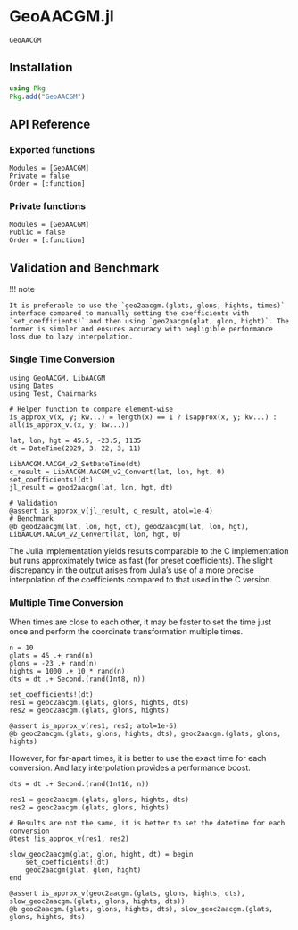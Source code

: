 # GeoAACGM.jl

```@docs
GeoAACGM
```

## Installation

```julia
using Pkg
Pkg.add("GeoAACGM")
```

## API Reference

### Exported functions

```@autodocs
Modules = [GeoAACGM]
Private = false
Order = [:function]
```

### Private functions

```@autodocs
Modules = [GeoAACGM]
Public = false
Order = [:function]
```


## Validation and Benchmark

!!! note

    It is preferable to use the `geo2aacgm.(glats, glons, hights, times)` interface compared to manually setting the coefficients with `set_coefficients!` and then using `geo2aacgm(glat, glon, hight)`. The former is simpler and ensures accuracy with negligible performance loss due to lazy interpolation.

### Single Time Conversion

```@example share
using GeoAACGM, LibAACGM
using Dates
using Test, Chairmarks

# Helper function to compare element-wise
is_approx_v(x, y; kw...) = length(x) == 1 ? isapprox(x, y; kw...) : all(is_approx_v.(x, y; kw...))

lat, lon, hgt = 45.5, -23.5, 1135
dt = DateTime(2029, 3, 22, 3, 11)

LibAACGM.AACGM_v2_SetDateTime(dt)
c_result = LibAACGM.AACGM_v2_Convert(lat, lon, hgt, 0)
set_coefficients!(dt)
jl_result = geod2aacgm(lat, lon, hgt, dt)

# Validation
@assert is_approx_v(jl_result, c_result, atol=1e-4)
# Benchmark
@b geod2aacgm(lat, lon, hgt, dt), geod2aacgm(lat, lon, hgt), LibAACGM.AACGM_v2_Convert(lat, lon, hgt, 0)
```

The Julia implementation yields results comparable to the C implementation but runs approximately twice as fast (for preset coefficients). 
The slight discrepancy in the output arises from Julia’s use of a more precise interpolation of the coefficients compared to that used in the C version.

### Multiple Time Conversion

When times are close to each other, it may be faster to set the time just once and perform the coordinate transformation multiple times.


```@example share
n = 10
glats = 45 .+ rand(n)
glons = -23 .+ rand(n)
hights = 1000 .+ 10 * rand(n)
dts = dt .+ Second.(rand(Int8, n))

set_coefficients!(dt)
res1 = geoc2aacgm.(glats, glons, hights, dts)
res2 = geoc2aacgm.(glats, glons, hights)

@assert is_approx_v(res1, res2; atol=1e-6)
@b geoc2aacgm.(glats, glons, hights, dts), geoc2aacgm.(glats, glons, hights)
```

However, for far-apart times, it is better to use the exact time for each conversion.
And lazy interpolation provides a performance boost.

```@example share
dts = dt .+ Second.(rand(Int16, n))

res1 = geoc2aacgm.(glats, glons, hights, dts)
res2 = geoc2aacgm.(glats, glons, hights)

# Results are not the same, it is better to set the datetime for each conversion
@test !is_approx_v(res1, res2) 

slow_geoc2aacgm(glat, glon, hight, dt) = begin
    set_coefficients!(dt)
    geoc2aacgm(glat, glon, hight)
end

@assert is_approx_v(geoc2aacgm.(glats, glons, hights, dts), slow_geoc2aacgm.(glats, glons, hights, dts))
@b geoc2aacgm.(glats, glons, hights, dts), slow_geoc2aacgm.(glats, glons, hights, dts)
```
